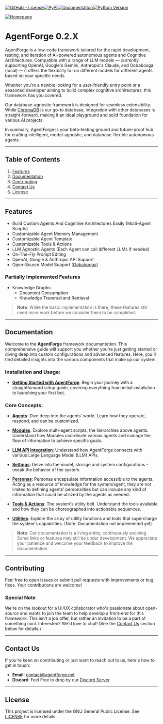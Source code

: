 [![GitHub - License](https://img.shields.io/github/license/DataBassGit/AgentForge?logo=github&style=plastic&color=green)](https://github.com/DataBassGit/AgentForge/blob/dev/LICENSE)[![PyPI](https://img.shields.io/pypi/v/agentforge?logo=pypi&style=plastic&color=blue)](https://pypi.org/project/agentforge/)[![Documentation](https://img.shields.io/badge/Docs-GitHub-blue?logo=github&style=plastic&color=green)](https://github.com/DataBassGit/AgentForge/tree/dev/docs)[![Python Version](https://img.shields.io/badge/Python-3.11-blue?style=plastic&logo=python)](https://www.python.org/)

[![Homepage](https://img.shields.io/badge/Homepage-agentforge.net-green?style=plastic&logo=google-chrome)](https://agentforge.net/)

# AgentForge 0.2.X
AgentForge is a low-code framework tailored for the rapid development, testing, and iteration of AI-powered autonomous agents and Cognitive Architectures. Compatible with a range of LLM models — currently supporting OpenAI, Google's Gemini, Anthropic's Claude, and Oobabooga (local) — it offers the flexibility to run different models for different agents based on your specific needs.

Whether you're a newbie looking for a user-friendly entry point or a seasoned developer aiming to build complex cognitive architectures, this framework has you covered.

Our database-agnostic framework is designed for seamless extensibility. While [ChromaDB](https://www.trychroma.com/) is our go-to database, integration with other databases is straight-forward, making it an ideal playground and solid foundation for various AI projects.

In summary, AgentForge is your beta-testing ground and future-proof hub for crafting intelligent, model-agnostic, and database-flexible autonomous agents.

---

## Table of Contents
1. [Features](#features)
2. [Documentation](#documentation)
3. [Contributing](#contributing)
4. [Contact Us](#contact-us)
5. [License](#license)

---

## Features

* Build Custom Agents And Cognitive Architectures Easily (Multi-Agent Scripts)
* Customizable Agent Memory Management
* Customizable Agent Template
* Customizable Tools & Actions
* LLM Agnostic Agents (Each Agent can call different LLMs if needed)
* On-The-Fly Prompt Editing
* OpenAI, Google & Anthropic API Support
* Open-Source Model Support ([Oobabooga](https://github.com/oobabooga/text-generation-webui))

### Partially Implemented Features
* Knowledge Graphs:
  * Document Consumption
  * Knowledge Traversal and Retrieval

> **Note**: While the basic implementation is there, these features still need more work before we consider them to be completed.

---

## Documentation

Welcome to the **AgentForge** framework documentation. This comprehensive guide will support you whether you're just getting started or diving deep into custom configurations and advanced features. Here, you'll find detailed insights into the various components that make up our system.

### **Installation and Usage:**

- **[Getting Started with AgentForge](docs/Guides/InstallationGuide.md)**: Begin your journey with a straightforward setup guide, covering everything from initial installation to launching your first bot.

### **Core Concepts:**

- **[Agents](docs/Agents/Agents.md)**: Dive deep into the agents' world. Learn how they operate, respond, and can be customized.

- **[Modules](docs/Modules/Modules.md)**: Explore multi-agent scripts, the hierarchies above agents. Understand how Modules coordinate various agents and manage the flow of information to achieve specific goals.

- **[LLM API Integration](docs/LLMs/LLMs.md)**: Understand how AgentForge connects with various Large Language Model (LLM) APIs.

- **[Settings](docs/Settings/Settings.md)**: Delve into the model, storage and system configurations – tweak the behavior of the system.

- **[Personas](docs/Personas/Personas.md)**: Personas encapsulate information accessible to the agents. Acting as a resource of knowledge for the system/agent, they are not limited to defining agents' personalities but can include any kind of information that could be utilized by the agents as needed.

- **[Tools & Actions](docs/ToolsAndActions/Overview.md)**: The system's utility belt. Understand the tools available and how they can be choreographed into actionable sequences.

- **[Utilities](docs/Utils/UtilsOverview.md)**: Explore the array of utility functions and tools that supercharge the system's capabilities.  (Note: Documentation not implemented yet)

> **Note**: Our documentation is a living entity, continuously evolving. Some links or features may still be under development. We appreciate your patience and welcome your feedback to improve the documentation.

---

## Contributing

Feel free to open issues or submit pull requests with improvements or bug fixes. Your contributions are welcome!

### Special Note
We're on the lookout for a UI/UX collaborator who's passionate about open-source and wants to join the team to help develop a front-end for this framework. This isn't a job offer, but rather an invitation to be a part of something cool. Interested? We'd love to chat! (See the [Contact Us](#contact-us) section below for details.)

---

## Contact Us

If you're keen on contributing or just want to reach out to us, here's how to get in touch:

- **Email**: contact@agentforge.net
- **Discord**: Feel Free to drop by our [Discord Server](https://discord.gg/ttpXHUtCW6)

---

## License
This project is licensed under the GNU General Public License. See [LICENSE](LICENSE) for more details.
